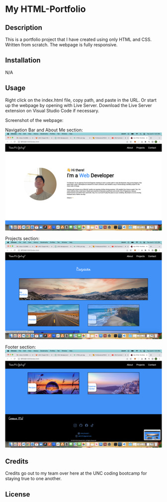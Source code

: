 # My HTML-Portfolio

## Description
This is a portfolio project that I have created using only HTML and CSS. Written from scratch. The webpage is fully responsive.

## Installation
N/A

## Usage
Right click on the index.html file, copy path, and paste in the URL. Or start up the webpage by opening with Live Server. Download the Live Server extension on Visual Studio Code if necessary.

Screenshot of the webpage:

Navigation Bar and About Me section:
![alt text](./assets/images/Screenshot%202023-06-06%20at%201.01.22%20PM.png)

Projects section:
![alt text](./assets/images/Screenshot%202023-06-06%20at%201.01.30%20PM.png)

Footer section:
![alt text](./assets/images/Screenshot%202023-06-06%20at%201.01.34%20PM.png)

## Credits
Credits go out to my team over here at the UNC coding bootcamp for staying true to one another.

## License

